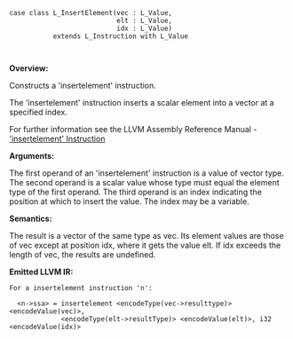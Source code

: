 
```



case class L_InsertElement(vec : L_Value, 
                           elt : L_Value, 
                           idx : L_Value) 
           extends L_Instruction with L_Value



```

**Overview:**

Constructs a 'insertelement' instruction.

The 'insertelement' instruction inserts a scalar element into a vector at a specified index.

For further information see the LLVM Assembly Reference Manual - ['insertelement' Instruction](http://llvm.org/docs/LangRef.html#i_insertelement)

**Arguments:**

The first operand of an 'insertelement' instruction is a value of vector type. The second operand is a scalar value whose type must equal the element type of the first operand. The third operand is an index indicating the position at which to insert the value. The index may be a variable.

**Semantics:**

The result is a vector of the same type as vec. Its element values are those of vec except at position idx, where it gets the value elt. If idx exceeds the length of vec, the results are undefined.

**Emitted LLVM IR:**
```
For a insertelement instruction 'n':

  <n->ssa> = insertelement <encodeType(vec->resulttype)> <encodeValue(vec)>, 
             <encodeType(elt->resultType)> <encodeValue(elt)>, i32 <encodeValue(idx)>
```